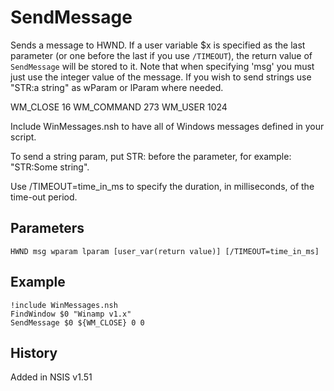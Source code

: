 # SendMessage

Sends a message to HWND. If a user variable $x is specified as the last parameter (or one before the last if you use `/TIMEOUT`), the return value of `SendMessage` will be stored to it. Note that when specifying 'msg' you must just use the integer value of the message. If you wish to send strings use "STR:a string" as wParam or lParam where needed.

WM_CLOSE 16
WM_COMMAND 273
WM_USER 1024

Include WinMessages.nsh to have all of Windows messages defined in your script.

To send a string param, put STR: before the parameter, for example: "STR:Some string".

Use /TIMEOUT=time\_in\_ms to specify the duration, in milliseconds, of the time-out period.

## Parameters

    HWND msg wparam lparam [user_var(return value)] [/TIMEOUT=time_in_ms]

## Example

    !include WinMessages.nsh
    FindWindow $0 "Winamp v1.x"
    SendMessage $0 ${WM_CLOSE} 0 0

## History

Added in NSIS v1.51
